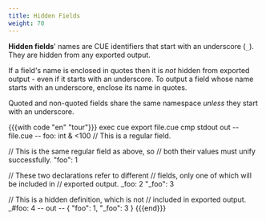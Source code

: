 ```yaml
---
title: Hidden Fields
weight: 70
---
```


**Hidden fields**' names are CUE identifiers that start with an underscore
(`_`). They are hidden from any exported output.

If a field's name is enclosed in quotes then it is *not* hidden from exported
output - even if it starts with an underscore.
To output a field whose name starts with an underscore, enclose its name in
quotes.

Quoted and non-quoted fields share the same namespace *unless* they start
with an underscore.

{{{with code "en" "tour"}}}
exec cue export file.cue
cmp stdout out
-- file.cue --
foo: int & <100 // This is a regular field.

// This is the same regular field as above, so
// both their values must unify successfully.
"foo": 1

// These two declarations refer to different
// fields, only one of which will be included in
// exported output.
_foo:   2
"_foo": 3

// This is a hidden definition, which is not
// included in exported output.
_#foo: 4
-- out --
{
    "foo": 1,
    "_foo": 3
}
{{{end}}}
